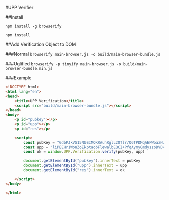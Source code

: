 #UPP Verifier

##Install

`npm install -g browserify`

`npm install`

##Add Verification Object to DOM

###Normal
`browserify main-browser.js -o build/main-browser-bundle.js`

###Uglified
`browserify -p tinyify main-browser.js -o build/main-browser-bundle.min.js`

###Example

```html
<!DOCTYPE html>
<html lang="en">
<head>
    <title>UPP Verification</title>
    <script src="build/main-browser-bundle.js"></script>
</head>
<body>
    <p id="pubkey"></p>
    <p id="upp"></p>
    <p id="res"></p>

    <script>
        const pubKey = "GdbPJkVS15N0SIMQKRAuhRglL2OTlr/Q6TPDMqAEFWoazN/avO5/KO0iSjOKrUa7qWgiEB8Zw/QMzn8y1XB51Q==";
        const upp = "liPEEHr1WonZoEkptaobFlewalbEQCI+PfqAymyGmdyszoDVDvQwTTs9aSLfDwFr163jyiXpKfpaddpkR6g7DtfaCz/4IJyRLostPO2PWsgwigqW9G8AxCB01pV0Aw5ngFA9RXBpJ8nu+dT8chghOj1goS4O38ZWisRATv0reU41YtXKJp6lpXh5Jt5buq4n17sBbVm3GLyiAeTmSGuAEQcxbE7j7UhOQLg8uR1Oj/Ql2tbKmhRCzR5jWg=="
        const ok = window.UPP.Verification.verify(pubKey, upp)

        document.getElementById("pubkey").innerText = pubKey
        document.getElementById("upp").innerText = upp
        document.getElementById("res").innerText = ok

    </script>
</body>

</html>
```


